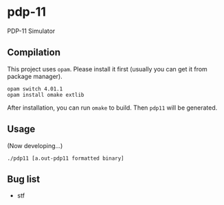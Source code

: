 # pdp-11
PDP-11 Simulator

## Compilation

This project uses ``opam``. Please install it first (usually you can get it from package manager).

```
opam switch 4.01.1
opam install omake extlib
```

After installation, you can run ``omake`` to build. Then ``pdp11`` will be generated.

## Usage

(Now developing...)

```
./pdp11 [a.out-pdp11 formatted binary]
```

## Bug list

+ stf
